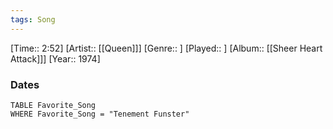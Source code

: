 ```yaml
---
tags: Song  
---
```

[Time:: 2:52]
[Artist:: [[Queen]]]
[Genre:: ]
[Played:: ]
[Album:: [[Sheer Heart Attack]]]
[Year:: 1974]
### Dates
````dataview
TABLE Favorite_Song
WHERE Favorite_Song = "Tenement Funster"
````
